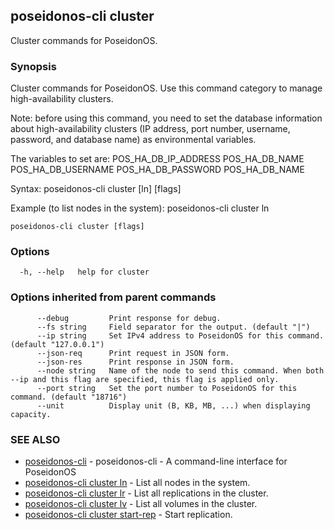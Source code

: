## poseidonos-cli cluster

Cluster commands for PoseidonOS.

### Synopsis


Cluster commands for PoseidonOS. Use this command category to manage high-availability clusters.

Note: before using this command, you need to set the database information about high-availability 
clusters (IP address, port number, username, password, and database name) as environmental variables.

The variables to set are:
  POS_HA_DB_IP_ADDRESS POS_HA_DB_NAME POS_HA_DB_USERNAME POS_HA_DB_PASSWORD POS_HA_DB_NAME

Syntax: 
  poseidonos-cli cluster [ln] [flags]

Example (to list nodes in the system):
  poseidonos-cli cluster ln
	  

```
poseidonos-cli cluster [flags]
```

### Options

```
  -h, --help   help for cluster
```

### Options inherited from parent commands

```
      --debug         Print response for debug.
      --fs string     Field separator for the output. (default "|")
      --ip string     Set IPv4 address to PoseidonOS for this command. (default "127.0.0.1")
      --json-req      Print request in JSON form.
      --json-res      Print response in JSON form.
      --node string   Name of the node to send this command. When both --ip and this flag are specified, this flag is applied only.
      --port string   Set the port number to PoseidonOS for this command. (default "18716")
      --unit          Display unit (B, KB, MB, ...) when displaying capacity.
```

### SEE ALSO

* [poseidonos-cli](poseidonos-cli.md)	 - poseidonos-cli - A command-line interface for PoseidonOS
* [poseidonos-cli cluster ln](poseidonos-cli_cluster_ln.md)	 - List all nodes in the system.
* [poseidonos-cli cluster lr](poseidonos-cli_cluster_lr.md)	 - List all replications in the cluster.
* [poseidonos-cli cluster lv](poseidonos-cli_cluster_lv.md)	 - List all volumes in the cluster.
* [poseidonos-cli cluster start-rep](poseidonos-cli_cluster_start-rep.md)	 - Start replication.

